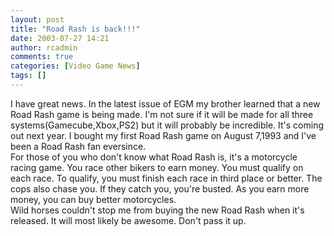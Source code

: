 ```yaml
---
layout: post
title: "Road Rash is back!!!"
date: 2003-07-27 14:21
author: rcadmin
comments: true
categories: [Video Game News]
tags: []
---
```

I have great news. In the latest issue of EGM my brother learned that a new Road Rash game is being made. I'm not sure if it will be made for all three systems(Gamecube,Xbox,PS2) but it will probably be incredible. It's coming out next year. I bought my first Road Rash game on August 7,1993 and I've been a Road Rash fan eversince.
<br />
For those of you who don't know what Road Rash is, it's a motorcycle racing game. You race other bikers to earn money. You must qualify on each race. To qualify, you must finish each race in third place or better. The cops also chase you. If they catch you, you're busted. As you earn more money, you can buy better motorcycles.
<br />
Wild horses couldn't stop me from buying the new Road Rash when it's released. It will most likely be awesome. Don't pass it up. 
<br />

